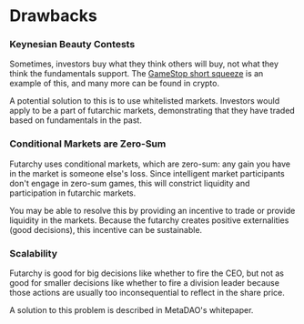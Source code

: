 # Drawbacks

### Keynesian Beauty Contests

Sometimes, investors buy what they think others will buy, not what they think the fundamentals support. The [GameStop short squeeze](https://en.wikipedia.org/wiki/GameStop\_short\_squeeze) is an example of this, and many more can be found in crypto.

A potential solution to this is to use whitelisted markets. Investors would apply to be a part of futarchic markets, demonstrating that they have traded based on fundamentals in the past.

### Conditional Markets are Zero-Sum

Futarchy uses conditional markets, which are zero-sum: any gain you have in the market is someone else's loss. Since intelligent market participants don't engage in zero-sum games, this will constrict liquidity and participation in futarchic markets.

You may be able to resolve this by providing an incentive to trade or provide liquidity in the markets. Because the futarchy creates positive externalities (good decisions), this incentive can be sustainable.

### Scalability

Futarchy is good for big decisions like whether to fire the CEO, but not as good for smaller decisions like whether to fire a division leader because those actions are usually too inconsequential to reflect in the share price.

A solution to this problem is described in MetaDAO's whitepaper.
